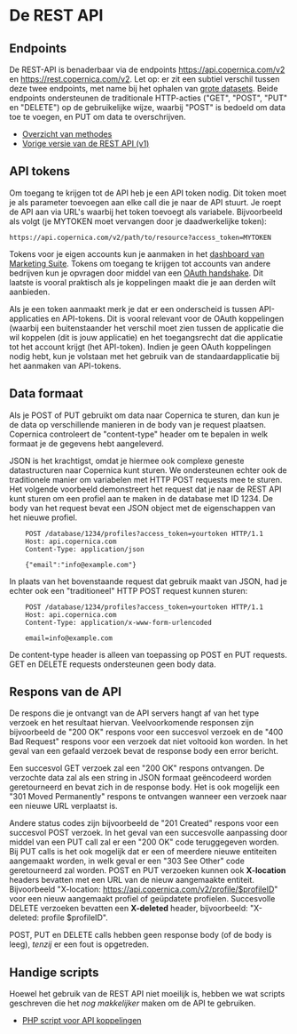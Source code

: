 # De REST API

## Endpoints

De REST-API is benaderbaar via de endpoints https://api.copernica.com/v2 en 
https://rest.copernica.com/v2. Let op: er zit een subtiel verschil tussen
deze twee endpoints, met name bij het ophalen van [grote datasets](./rest-paging.md). Beide 
endpoints ondersteunen de traditionale HTTP-acties ("GET", "POST", "PUT" en 
"DELETE") op de gebruikelijke wijze, waarbij "POST" is bedoeld om data toe te 
voegen, en PUT om data te overschrijven.

* [Overzicht van methodes](./rest-methods.md)
* [Vorige versie van de REST API (v1)](../restv1/rest-api.md)

## API tokens

Om toegang te krijgen tot de API heb je een API token nodig. Dit token moet
je als parameter toevoegen aan elke call die je naar de API stuurt. Je roept
de API aan via URL's waarbij het token toevoegt als variabele. Bijvoorbeeld
als volgt (je MYTOKEN moet vervangen door je daadwerkelijke token):

```
https://api.copernica.com/v2/path/to/resource?access_token=MYTOKEN
```

Tokens voor je eigen accounts kun je aanmaken in het
[dashboard van Marketing Suite](https://ms.copernica.com/#/admin/account/access-tokens).
Tokens om toegang te krijgen tot accounts van andere bedrijven kun je opvragen
door middel van een [OAuth handshake](./rest-oauth.md). Dit laatste is vooral
praktisch als je koppelingen maakt die je aan derden wilt aanbieden.

Als je een token aanmaakt merk je dat er een onderscheid is tussen API-applicaties
en API-tokens. Dit is vooral relevant voor de OAuth koppelingen (waarbij een buitenstaander
het verschil moet zien tussen de applicatie die wil koppelen (dit is jouw applicatie) en
het toegangsrecht dat die applicatie tot het account krijgt (het API-token). Indien
je geen OAuth koppelingen nodig hebt, kun je volstaan met het gebruik van de
standaardapplicatie bij het aanmaken van API-tokens.

## Data formaat

Als je POST of PUT gebruikt om data naar Copernica te sturen, dan kun je de data 
op verschillende manieren in de body van je request plaatsen. Copernica controleert 
de "content-type" header om te bepalen in welk formaat je de gegevens hebt aangeleverd.

JSON is het krachtigst, omdat je 
hiermee ook complexe geneste datastructuren naar Copernica kunt sturen. We 
ondersteunen echter ook de traditionele manier om variabelen met HTTP POST 
requests mee te sturen. Het volgende voorbeeld demonstreert het request dat
je naar de REST API kunt sturen om een profiel aan te maken in de database met
ID 1234. De body van het request bevat een JSON object met de eigenschappen
van het nieuwe profiel.

```
    POST /database/1234/profiles?access_token=yourtoken HTTP/1.1
    Host: api.copernica.com
    Content-Type: application/json
    
    {"email":"info@example.com"}
```

In plaats van het bovenstaande request dat gebruik maakt van JSON, had je 
echter ook een "traditioneel" HTTP POST request kunnen sturen:

```
    POST /database/1234/profiles?access_token=yourtoken HTTP/1.1
    Host: api.copernica.com
    Content-Type: application/x-www-form-urlencoded
    
    email=info@example.com
```

De content-type header is alleen van toepassing op POST en PUT
requests. GET en DELETE requests ondersteunen geen body data.

## Respons van de API

De respons die je ontvangt van de API servers hangt af van het type verzoek 
en het resultaat hiervan. Veelvoorkomende responsen zijn bijvoorbeeld de "200 OK" 
respons voor een succesvol verzoek en de "400 Bad Request" respons voor een 
verzoek dat niet voltooid kon worden. In het geval van een gefaald verzoek 
bevat de response body een error bericht.

Een succesvol GET verzoek zal een "200 OK" respons ontvangen. De verzochte 
data zal als een string in JSON formaat geëncodeerd worden geretourneerd en 
bevat zich in de response body. Het is ook mogelijk een "301 Moved Permanently" 
respons te ontvangen wanneer een verzoek naar een nieuwe URL verplaatst is. 

Andere status codes zijn bijvoorbeeld de "201 Created" respons voor een succesvol 
POST verzoek. In het geval van een succesvolle aanpassing door middel van een 
PUT call zal er een "200 OK" code teruggegeven worden. Bij PUT 
calls is het ook mogelijk dat er een of meerdere nieuwe entiteiten 
aangemaakt worden, in welk geval er een "303 See Other" code geretourneerd zal worden. 
POST en PUT verzoeken kunnen ook **X-location** headers bevatten met een URL 
van de nieuw aangemaakte entiteit. Bijvoorbeeld "X-location: https://api.copernica.com/v2/profile/$profileID"
voor een nieuw aangemaakt profiel of geüpdatete profielen. Succesvolle 
DELETE verzoeken bevatten een **X-deleted** header, bijvoorbeeld: "X-deleted: profile $profileID".

POST, PUT en DELETE calls hebben geen response body (of de body is leeg), _tenzij_
er een fout is opgetreden.

## Handige scripts

Hoewel het gebruik van de REST API niet moeilijk is, hebben we wat scripts
geschreven die het _nog makkelijker_ maken om de API te gebruiken.

* [PHP script voor API koppelingen](./rest-php.md)


